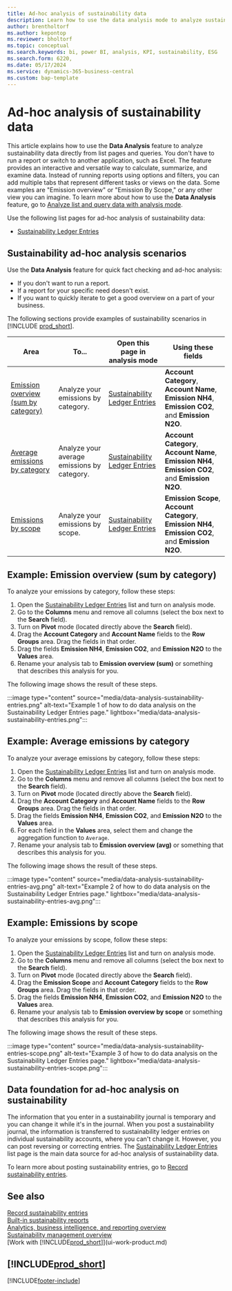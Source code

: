 ```yaml
---
title: Ad-hoc analysis of sustainability data
description: Learn how to use the data analysis mode to analyze sustainability data.
author: brentholtorf
ms.author: kepontop
ms.reviewer: bholtorf
ms.topic: conceptual
ms.search.keywords: bi, power BI, analysis, KPI, sustainability, ESG
ms.search.form: 6220,
ms.date: 05/17/2024
ms.service: dynamics-365-business-central
ms.custom: bap-template
---
```


# Ad-hoc analysis of sustainability data

This article explains how to use the **Data Analysis** feature to analyze sustainability data directly from list pages and queries. You don't have to run a report or switch to another application, such as Excel. The feature provides an interactive and versatile way to calculate, summarize, and examine data. Instead of running reports using options and filters, you can add multiple tabs that represent different tasks or views on the data. Some examples are "Emission overview" or "Emission By Scope," or any other view you can imagine. To learn more about how to use the **Data Analysis** feature, go to [Analyze list and query data with analysis mode](analysis-mode.md).

Use the following list pages for ad-hoc analysis of sustainability data:

- [Sustainability Ledger Entries](https://businesscentral.dynamics.com/?page=6220)

## Sustainability ad-hoc analysis scenarios

Use the **Data Analysis** feature for quick fact checking and ad-hoc analysis:

- If you don't want to run a report.
- If a report for your specific need doesn't exist.
- If you want to quickly iterate to get a good overview on a part of your business.

The following sections provide examples of sustainability scenarios in [!INCLUDE [prod_short](includes/prod_short.md)].

| Area | To... | Open this page in analysis mode | Using these fields |
| ---- | ----- | ------------------------------- |------------------- |
| [Emission overview (sum by category)](#example-emmision-overview-sum-by-category) | Analyze your emissions by category. | [Sustainability Ledger Entries](https://businesscentral.dynamics.com/?page=6220) | **Account Category**, **Account Name**, **Emission NH4**, **Emission CO2**, and **Emission N2O**.|
| [Average emissions by category](#example-average-emmissions-by-category) | Analyze your average emissions by category. | [Sustainability Ledger Entries](https://businesscentral.dynamics.com/?page=6220) | **Account Category**, **Account Name**, **Emission NH4**, **Emission CO2**, and **Emission N2O**.|
| [Emissions by scope](#example-emmissions-by-scope) | Analyze your emissions by scope. | [Sustainability Ledger Entries](https://businesscentral.dynamics.com/?page=6220) | **Emission Scope**, **Account Category**, **Emission NH4**, **Emission CO2**, and **Emission N2O**.|

## Example: Emission overview (sum by category)

To analyze your emissions by category, follow these steps:

1. Open the [Sustainability Ledger Entries](https://businesscentral.dynamics.com/?page=6220) list and turn on analysis mode.
1. Go to the **Columns** menu and remove all columns (select the box next to the **Search** field).
1. Turn on **Pivot** mode (located directly above the **Search** field).
1. Drag the **Account Category** and **Account Name** fields to the **Row Groups** area. Drag the fields in that order.
1. Drag the fields **Emission NH4**, **Emission CO2**, and **Emission N2O** to the **Values** area.
1. Rename your analysis tab to **Emission overview (sum)** or something that describes this analysis for you.

The following image shows the result of these steps.

:::image type="content" source="media/data-analysis-sustainability-entries.png" alt-text="Example 1 of how to do data analysis on the Sustainability Ledger Entries page." lightbox="media/data-analysis-sustainability-entries.png":::

## Example: Average emissions by category

To analyze your average emissions by category, follow these steps:

1. Open the [Sustainability Ledger Entries](https://businesscentral.dynamics.com/?page=6220) list and turn on analysis mode.
1. Go to the **Columns** menu and remove all columns (select the box next to the **Search** field).
1. Turn on **Pivot** mode (located directly above the **Search** field).
1. Drag the **Account Category** and **Account Name** fields to the **Row Groups** area. Drag the fields in that order.
1. Drag the fields **Emission NH4**, **Emission CO2**, and **Emission N2O** to the **Values** area.
1. For each field in the **Values** area, select them and change the aggregation function to `Average`.
1. Rename your analysis tab to **Emission overview (avg)** or something that describes this analysis for you.

The following image shows the result of these steps.

:::image type="content" source="media/data-analysis-sustainability-entries-avg.png" alt-text="Example 2 of how to do data analysis on the Sustainability Ledger Entries page." lightbox="media/data-analysis-sustainability-entries-avg.png":::

## Example: Emissions by scope

To analyze your emissions by scope, follow these steps:

1. Open the [Sustainability Ledger Entries](https://businesscentral.dynamics.com/?page=6220) list and turn on analysis mode.
1. Go to the **Columns** menu and remove all columns (select the box next to the **Search** field).
1. Turn on **Pivot** mode (located directly above the **Search** field).
1. Drag the **Emission Scope** and **Account Category** fields to the **Row Groups** area. Drag the fields in that order.
1. Drag the fields **Emission NH4**, **Emission CO2**, and **Emission N2O** to the **Values** area.
1. Rename your analysis tab to **Emission overview by scope** or something that describes this analysis for you.

The following image shows the result of these steps.

:::image type="content" source="media/data-analysis-sustainability-entries-scope.png" alt-text="Example 3 of how to do data analysis on the Sustainability Ledger Entries page." lightbox="media/data-analysis-sustainability-entries-scope.png":::

## Data foundation for ad-hoc analysis on sustainability

The information that you enter in a sustainability journal is temporary and you can change it while it's in the journal. When you post a sustainability journal, the information is transferred to sustainability ledger entries on individual sustainability accounts, where you can't change it. However, you can post reversing or correcting entries. The [Sustainability Ledger Entries](https://businesscentral.dynamics.com/?page=6220) list page is the main data source for ad-hoc analysis of sustainability data.

To learn more about posting sustainability entries, go to [Record sustainability entries](finance-sustainability-journal.md).

## See also

[Record sustainability entries](finance-sustainability-journal.md)  
[Built-in sustainability reports](sustainability-reports.md)   
[Analytics, business intelligence, and reporting overview](reports-bi-reporting.md)  
[Sustainability management overview](finance-manage-sustainability.md)   
[Work with [!INCLUDE[prod_short](includes/prod_short.md)]](ui-work-product.md)  

## [!INCLUDE[prod_short](includes/free_trial_md.md)]  

[!INCLUDE[footer-include](includes/footer-banner.md)]
